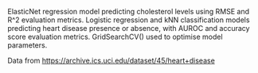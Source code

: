 ElasticNet regression model predicting cholesterol levels using RMSE and R^2 evaluation metrics. 
Logistic regression and kNN classification models predicting heart disease presence or absence, with AUROC and accuracy score evaluation metrics. 
GridSearchCV() used to optimise model parameters. 

Data from https://archive.ics.uci.edu/dataset/45/heart+disease